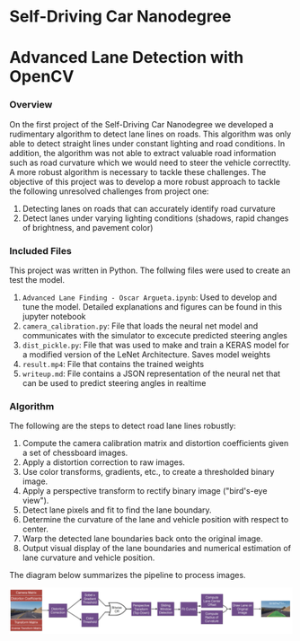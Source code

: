 # Self-Driving Car Nanodegree
# Advanced Lane Detection with OpenCV

### Overview
On the first project of the Self-Driving Car Nanodegree we developed a rudimentary algorithm to detect lane lines on roads. This algorithm was only able to detect straight lines under constant lighting and road conditions. In addition, the algorithm was not able to extract valuable road information such as road curvature which we would need to steer the vehicle correctlty. A more robust algorithm is necessary to tackle these challenges. The objective of this project was to develop a more robust approach to tackle the following unresolved challenges from project one: 

1. Detecting lanes on roads that can accurately identify road curvature 
2. Detect lanes under varying lighting conditions (shadows, rapid changes of brightness, and pavement color)

### Included Files

This project was written in Python. The follwing files were used to create an test the model.

1. `Advanced Lane Finding - Oscar Argueta.ipynb`: Used to develop and tune the model. Detailed explanations and figures can be found in this jupyter notebook 
2. `camera_calibration.py`: File that loads the neural net model and communicates with the simulator to excecute predicted steering angles
3. `dist_pickle.py`: File that was used to make and train a KERAS model for a modified version of the LeNet Architecture. Saves model weights 
4. `result.mp4`: File that contains the trained weights
5. `writeup.md`: File contains a JSON representation of the neural net that can be used to predict steering angles in realtime

### Algorithm
The following are the steps to detect road lane lines robustly:

1. Compute the camera calibration matrix and distortion coefficients given a set of chessboard images.
2. Apply a distortion correction to raw images.
3. Use color transforms, gradients, etc., to create a thresholded binary image.
4. Apply a perspective transform to rectify binary image ("bird's-eye view").
5. Detect lane pixels and fit to find the lane boundary.
6. Determine the curvature of the lane and vehicle position with respect to center.
7. Warp the detected lane boundaries back onto the original image.
8. Output visual display of the lane boundaries and numerical estimation of lane curvature and vehicle position.

The diagram below summarizes the pipeline to process images.

<img src="readme_images/flow_chart.png">

